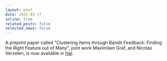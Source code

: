 ```yaml
---
layout: post
date: 2025-03-17 
inline: true
related_posts: false
selected_news: false
---
```


A preprint paper called "Clustering Items through Bandit Feedback: Finding the Right Feature out of Many", joint work Maximilain Graf,
and Nicolas Verzelen, is now available in <a href="https://hal.science/hal-04990410">Hal</a>.
